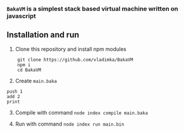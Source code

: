 ### `BakaVM` is a simplest stack based virtual machine written on javascript

## Installation and run

1. Clone this repository and install npm modules

```
	git clone https://github.com/vladimka/BakaVM
	npm i
	cd BakaVM
```

2. Create `main.baka`

```
push 1
add 2
print
```

3. Compile with command `node index compile main.baka`

4. Run with command `node index run main.bin`